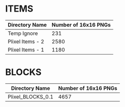 # ITEMS

| Directory Name | Number of 16x16 PNGs |
| -------------- | ------------------- |
| Temp Ignore | 231 |
| Plixel Items - 2 | 2580 |
| Plixel Items - 1 | 1180 |


# BLOCKS

| Directory Name | Number of 16x16 PNGs |
| -------------- | ------------------- |
| Plixel_BLOCKS_0.1 | 4657 |
